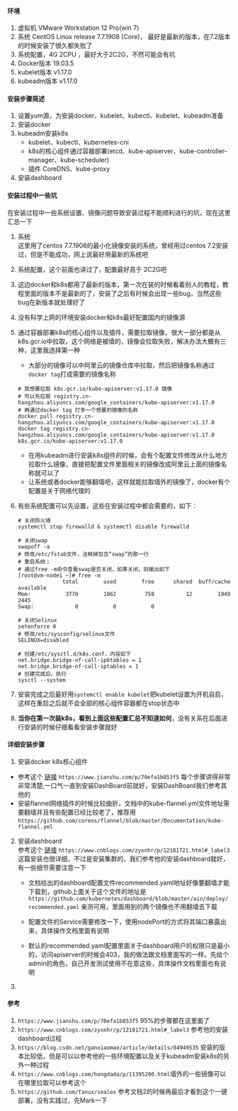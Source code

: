 #### 环境
1. 虚拟机 VMware Workstation 12 Pro(win 7)   
2. 系统 CentOS Linux release 7.7.1908 (Core)， 最好是最新的版本，在7.2版本的时候安装了很久都失败了    
4. 系统配置，4G 2CPU ，最好大于2C2G，不然可能会有坑
3. Docker版本 19.03.5
4. kubelet版本 v1.17.0  
5. kubeadm版本 v1.17.0  

#### 安装步骤简述  
1. 设置yum源，为安装docker、kubelet、kubectl、kubelet、kubeadm准备  
2. 安装docker  
3. kubeadm安装k8s  
    * kubelet、kubectl、kubernetes-cni
    * k8s的核心组件通过容器部署(etcd、kube-apiserver、kube-controller-manager、kube-scheduler)
    * 插件 CoreDNS、kube-proxy
4. 安装dashboard  

#### 安装过程中一些坑  
在安装过程中一些系统设置、镜像问题导致安装过程不能顺利进行的坑，现在这里汇总一下  
1. 系统  
这里用了centos 7.7.1908的最小化镜像安装的系统，曾经用过centos 7.2安装过，但是不能成功，网上说最好用最新的系统吧  

2. 系统配置，这个前面也讲过了，配置最好高于 2C2G吧

3. 这边docker和k8s都用了最新的版本，第一次在装的时候看着别人的教程，教程里面的版本不是最新的了，安装了之后有时候会出现一些bug，当然这些bug在新版本就处理好了  

4. 没有科学上网的环境安装docker和k8s最好配置国内的镜像源  

5. 通过容器部署k8s的核心组件以及插件，需要拉取镜像，很大一部分都是从k8s.gcr.io中拉取，这个网络是被墙的，镜像会拉取失败，解决办法大概有三种，这里我选择第一种  
    * 大部分的镜像可以中阿里云的镜像仓库中拉取，然后把镜像名称通过`docker tag`打成需要的镜像名称
    ```
    # 我想要拉取 k8s.gcr.io/kube-apiserver:v1.17.0 镜像
    # 可以先拉取 registry.cn-hangzhou.aliyuncs.com/google_containers/kube-apiserver:v1.17.0
    # 再通过docker tag 打多一个想要的镜像的名称
    docker pull registry.cn-hangzhou.aliyuncs.com/google_containers/kube-apiserver:v1.17.0
    docker tag registry.cn-hangzhou.aliyuncs.com/google_containers/kube-apiserver:v1.17.0 k8s.gcr.io/kube-apiserver:v1.17.0
    ```
    * 在用kubeadm进行安装k8s组件的时候，会有个配置文件修改从什么地方拉取什么镜像，直接把配置文件里面相关的镜像改成阿里云上面的镜像名称就可以了  
    * 让系统或者docker能够翻墙吧，这样就能拉取墙外的镜像了，docker有个配置是关于网络代理的
6. 有些系统配置可以先设置，这些在安装过程中都会需要的，如下：  
    ```
    # 关闭防火墙  
    systemctl stop firewalld & systemctl disable firewalld  
    
    # 关闭swap
    swapoff -a  
    # 修改/etc/fstab文件，注释掉包含“swap”的那一行
    # 重启系统；
    # 通过free -m命令查看swap是否关闭，如果关闭，则输出如下
    [root@vm-node1 ~]# free -m
                  total        used        free      shared  buff/cache   available
    Mem:           3770        1062         758          12        1949        2445
    Swap:             0           0           0
    
    # 关闭Selinux
    setenforce 0 
    # 修改/etc/sysconfig/selinux文件 
    SELINUX=disabled
    
    # 创建/etc/sysctl.d/k8s.conf，内容如下
    net.bridge.bridge-nf-call-ip6tables = 1
    net.bridge.bridge-nf-call-iptables = 1
    # 创建完成后，执行
    sysctl --system
    ```
7. 安装完成之后最好用`systemctl enable kubelet`把kubelet设置为开机自启，这样在重启之后就不会全部的核心组件容器都在stop状态中

8. **当你在第一次装k8s，看到上面这些配置汇总不知道如何**，没有关系在后面进行安装的时候仔细看看安装步骤就好  

#### 详细安装步骤 
1. 安装docker k8s核心组件   
* 参考这个 [链接](https://www.jianshu.com/p/70efa1b853f5)   `https://www.jianshu.com/p/70efa1b853f5`   每个步骤讲得非常非常清楚,一口气一直到安装DashBoard前就好，安装DashBoard我们参考其他的
* 安装flannel网络插件的时候比较曲折，文档中的kube-flannel.yml文件地址需要翻墙并且有些配置已经比较老了，推荐用`https://github.com/coreos/flannel/blob/master/Documentation/kube-flannel.yml`
 
2. 安装dashboard  
参考这个 [链接](https://www.cnblogs.com/zyxnhr/p/12181721.html#_label3) `https://www.cnblogs.com/zyxnhr/p/12181721.html#_label3` 这篇安装也很详细，不过是安装集群的，我们参考他的安装dashboard就好，有一些细节需要注意一下  
    * 文档给出的dashboard配置文件recommended.yaml地址好像要翻墙才能下载到，github上面关于这个文件的地址是`https://github.com/kubernetes/dashboard/blob/master/aio/deploy/recommended.yaml` 亲测可用，里面用到的两个镜像也不用翻墙去下载  
    
    * 配置文件的Service需要修改一下，使用nodePort的方式将其端口暴露出来，具体操作文档里面有说明 
    
    * 默认的recommended.yaml配置里面关于dashboard用户的权限只是最小的，访问apiserver的时候会403，我的做法跟文档里面写的一样。先给个admin的角色，自己开发测试使用不在意这些，具体操作文档里面也有说明  
3. 

#### 参考  
1. `https://www.jianshu.com/p/70efa1b853f5` 95%的步骤都在这里面了
2. `https://www.cnblogs.com/zyxnhr/p/12181721.html#_label3` 参考他的安装dashboard过程  
3. `https://blog.csdn.net/ganxiaomao/article/details/84949535` 安装的版本比较低，但是可以以参考他的一些环境配置以及关于kubeadm安装k8s的另外一种过程  
4. `https://www.cnblogs.com/hongdada/p/11395200.html`墙外的一些镜像可以在哪里拉取可以参考这个
5. `https://github.com/fanux/sealos` 参考文档2的时候再最后才看到这个一键部署，没有实践过，先Mark一下  


